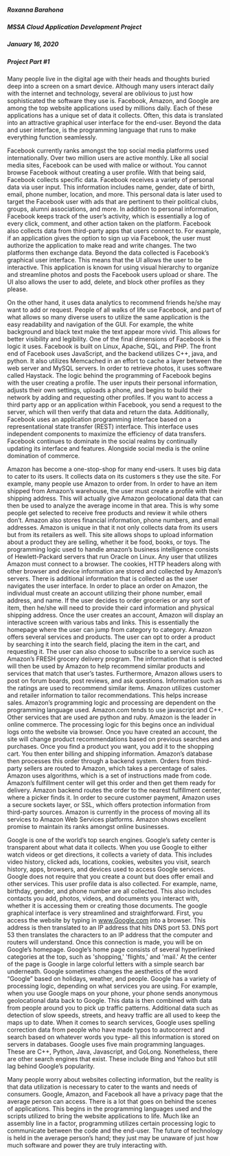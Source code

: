 ##### Roxanna Barahona
##### MSSA Cloud Application Development Project
##### January 16, 2020
##### Project Part #1

Many people live in the digital age with their heads and thoughts buried deep into a screen on a smart device. Although many users interact daily with the internet and technology, several are oblivious to just how sophisticated the software they use is. Facebook, Amazon, and Google are among the top website applications used by millions daily. Each of these applications has a unique set of data it collects. Often, this data is translated into an attractive graphical user interface for the end-user. Beyond the data and user interface, is the programming language that runs to make everything function seamlessly.

Facebook currently ranks amongst the top social media platforms used internationally. Over two million users are active monthly. Like all social media sites, Facebook can be used with malice or without. You cannot browse Facebook without creating a user profile. With that being said, Facebook collects specific data. Facebook receives a variety of personal data via user input. This information includes name, gender, date of birth, email, phone number, location, and more. This personal data is later used to target the Facebook user with ads that are pertinent to their political clubs, groups, alumni associations, and more. In addition to personal information, Facebook keeps track of the user’s activity, which is essentially a log of every click, comment, and other action taken on the platform. Facebook also collects data from third-party apps that users connect to. For example, if an application gives the option to sign up via Facebook, the user must authorize the application to make read and write changes. The two platforms then exchange data. Beyond the data collected is Facebook’s graphical user interface. This means that the UI allows the user to be interactive. This application is known for using visual hierarchy to organize and streamline photos and posts the Facebook users upload or share. The UI also allows the user to add, delete, and block other profiles as they please.

On the other hand, it uses data analytics to recommend friends he/she may want to add or request. People of all walks of life use Facebook, and part of what allows so many diverse users to utilize the same application is the easy readability and navigation of the GUI. For example, the white background and black text make the text appear more vivid. This allows for better visibility and legibility. One of the final dimensions of Facebook is the logic it uses. Facebook is built on Linux, Apache, SQL, and PHP. The front end of Facebook uses JavaScript, and the backend utilizes C++, java, and python. It also utilizes Memcached in an effort to cache a layer between the web server and MySQL servers. In order to retrieve photos, it uses software called Haystack. The logic behind the programming of Facebook begins with the user creating a profile. The user inputs their personal information, adjusts their own settings, uploads a phone, and begins to build their network by adding and requesting other profiles. If you want to access a third party app or an application within Facebook, you send a request to the server, which will then verify that data and return the data. Additionally, Facebook uses an application programming interface based on a representational state transfer (REST) interface. This interface uses independent components to maximize the efficiency of data transfers. Facebook continues to dominate in the social realms by continually updating its interface and features. Alongside social media is the online domination of commerce.

Amazon has become a one-stop-shop for many end-users. It uses big data to cater to its users. It collects data on its customers s they use the site. For example, many people use Amazon to order from. In order to have an item shipped from Amazon’s warehouse, the user must create a profile with their shipping address. This will actually give Amazon geolocational data that can then be used to analyze the average income in that area. This is why some people get selected to receive free products and review it while others don’t. Amazon also stores financial information, phone numbers, and email addresses. Amazon is unique in that it not only collects data from its users but from its retailers as well. This site allows shops to upload information about a product they are selling, whether it be food, books, or toys. The programming logic used to handle amazon’s business intelligence consists of Hewlett-Packard servers that run Oracle on Linux. Any user that utilizes Amazon must connect to a browser. The cookies, HTTP headers along with other browser and device information are stored and collected by Amazon’s servers. There is additional information that is collected as the user navigates the user interface. In order to place an order on Amazon, the individual must create an account utilizing their phone number, email address, and name. If the user decides to order groceries or any sort of item, then he/she will need to provide their card information and physical shipping address. Once the user creates an account, Amazon will display an interactive screen with various tabs and links. This is essentially the homepage where the user can jump from category to category. Amazon offers several services and products. The user can opt to order a product by searching it into the search field, placing the item in the cart, and requesting it. The user can also choose to subscribe to a service such as Amazon’s FRESH grocery delivery program. The information that is selected will then be used by Amazon to help recommend similar products and services that match that user’s tastes. Furthermore, Amazon allows users to post on forum boards, post reviews, and ask questions. Information such as the ratings are used to recommend similar items. Amazon utilizes customer and retailer information to tailor recommendations. This helps increase sales. Amazon’s programming logic and processing are dependent on the programming language used. Amazon.com tends to use javascript and C++. Other services that are used are python and ruby. Amazon is the leader in online commerce. The processing logic for this begins once an individual logs onto the website via browser. Once you have created an account, the site will change product recommendations based on previous searches and purchases. Once you find a product you want, you add it to the shopping cart. You then enter billing and shipping information. Amazon’s database then processes this order through a backend system. Orders from third-party sellers are routed to Amazon, which takes a percentage of sales. Amazon uses algorithms, which is a set of instructions made from code. Amazon’s fulfillment center will get this order and then get them ready for delivery. Amazon backend routes the order to the nearest fulfillment center, where a picker finds it. In order to secure customer payment, Amazon uses a secure sockets layer, or SSL, which offers protection information from third-party sources. Amazon is currently in the process of moving all its services to Amazon Web Services platforms. Amazon shows excellent promise to maintain its ranks amongst online businesses.

Google is one of the world’s top search engines. Google’s safety center is transparent about what data it collects. When you use Google to either watch videos or get directions, it collects a variety of data. This includes video history, clicked ads, locations, cookies, websites you visit, search history, apps, browsers, and devices used to access Google services. Google does not require that you create a count but does offer email and other services. This user profile data is also collected. For example, name, birthday, gender, and phone number are all collected. This also includes contacts you add, photos, videos, and documents you interact with, whether it is accessing them or creating those documents. The google graphical interface is very streamlined and straightforward. First, you access the website by typing in www.Google.com into a browser. This address is then translated to an IP address that hits DNS port 53. DNS port 53 then translates the characters to an IP address that the computer and routers will understand. Once this connection is made, you will be on Google’s homepage. Google’s home page consists of several hyperlinked categories at the top, such as 'shopping,' 'flights,' and 'mail.' At the center of the page is Google in large colorful letters with a simple search bar underneath. Google sometimes changes the aesthetics of the word “Google” based on holidays, weather, and people. Google has a variety of processing logic, depending on what services you are using. For example, when you use Google maps on your phone, your phone sends anonymous geolocational data back to Google. This data is then combined with data from people around you to pick up traffic patterns. Additional data such as detection of slow speeds, streets, and heavy traffic are all used to keep the maps up to date. When it comes to search services, Google uses spelling correction data from people who have made typos to autocorrect and search based on whatever words you type- all this information is stored on servers in databases. Google uses five main programming languages. These are C++, Python, Java, Javascript, and GoLong. Nonetheless, there are other search engines that exist. These include Bing and Yahoo but still lag behind Google’s popularity.

Many people worry about websites collecting information, but the reality is that data utilization is necessary to cater to the wants and needs of consumers. Google, Amazon, and Facebook all have a privacy page that the average person can access. There is a lot that goes on behind the scenes of applications. This begins in the programming languages used and the scripts utilized to bring the website applications to life. Much like an assembly line in a factor, programming utilizes certain processing logic to communicate between the code and the end-user. The future of technology is held in the average person’s hand; they just may be unaware of just how much software and power they are truly interacting with.
